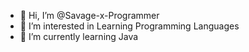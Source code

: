 - 👋 Hi, I’m @Savage-x-Programmer
- 👀 I’m interested in Learning Programming Languages
- 🌱 I’m currently learning Java

<!---
Savage-x-Programmer/Savage-x-Programmer is a ✨ special ✨ repository because its `README.md` (this file) appears on your GitHub profile.
You can click the Preview link to take a look at your changes.
--->
